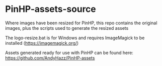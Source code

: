 # PinHP-assets-source
Where images have been resized for PinHP, this repo contains the original images, plus the scripts used to generate the resized assets

The logo-resize.bat is for Windows and requires ImageMagick to be installed (https://imagemagick.org/)

Assets generated ready for use with PinHP can be found here: https://github.com/AndyHazz/PinHP-assets
